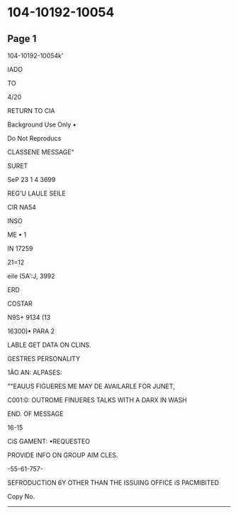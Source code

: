 # 104-10192-10054

## Page 1

104-10192-10054k'

IADO

TO

4/20

RETURN TO CIA

Background Use Only •

Do Not Reproducs

CLASSENE MESSAGE"

SURET

SeP 23 1 4 3699

REG'U LAULE SElLE

CIR NA54

INSO

ME • 1

IN 17259

21=12

eile (5A':J, 3992

ERD

COSTAR

N9S+ 9134 (13

16300)• PARA 2

LABLE GET DATA ON CLINS.

GESTRES PERSONALITY

1ÃO AN: ALPASES:

""EAUUS FIGUERES ME MAY DE AVAILARLE FOR JUNET,

C001:0: OUTROME FINUERES TALKS WITH A DARX IN WASH

END. OF MESSAGE

16-15

CiS GAMENT: •REQUESTEO

PROVIDE INFO ON GROUP AIM CLES.

-55-61-757-

SEFRODUCTION 6Y OTHER THAN THE ISSUING OFFICE iS PACMIBITED

Copy No.

---

